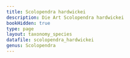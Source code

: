 ```yaml
---
title: Scolopendra hardwickei
description: Die Art Scolopendra hardwickei
bookHidden: true
type: page
layout: taxonomy_species
datafile: scolopendra_hardwickei
genus: Scolopendra
---
```


